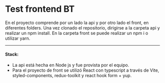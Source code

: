 # Test frontend BT

En el proyecto comprende por un lado la api y por otro lado el front, en diferentes folders.
Una vez clonado el repositorio, dirigirse a la carpeta api y realizar un npm install. En la carpeta front se puede realizar un npm i o utilizar yarn.

---

#### Stack:

- La api está hecha en Node js y fue provista por el equipo.
- Para el proyecto de front se utilizó React con typescript a través de Vite, styled-components, redux-toolkit y react hook form + yup.
